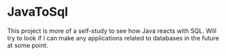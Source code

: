 # JavaToSql
This project is more of a self-study to see how Java reacts with SQL. Will try to look if I can make any applications related to databases in the future at some point.
